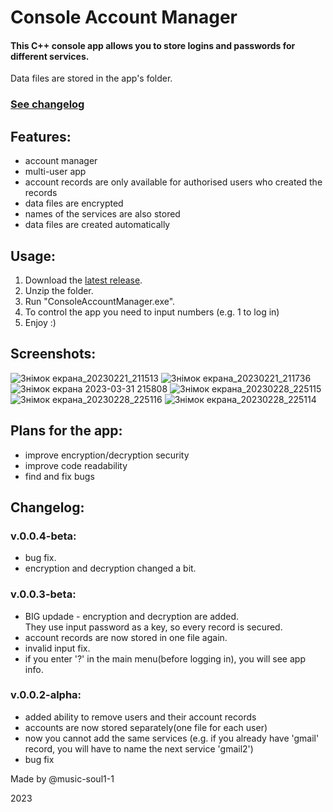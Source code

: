 # Console Account Manager
#### This C++ console app allows you to store logins and passwords for different services.

Data files are stored in the app's folder.

### [See changelog](https://github.com/music-soul1-1/ConsoleAccountManager#changelog)

## Features:
* account manager
* multi-user app
* account records are only available for authorised users who created the records
* data files are encrypted
* names of the services are also stored
* data files are created automatically

## Usage:
1. Download the [latest release](https://github.com/music-soul1-1/ConsoleAccountManager/releases).
2. Unzip the folder.
3. Run "ConsoleAccountManager.exe".
4. To control the app you need to input numbers (e.g. 1 to log in)
5. Enjoy :)

## Screenshots:

![Знімок екрана_20230221_211513](https://user-images.githubusercontent.com/72669184/220441132-52ba0741-9d1d-4333-b4ad-87c95266ddf8.png)
![Знімок екрана_20230221_211736](https://user-images.githubusercontent.com/72669184/220441232-04baa18b-2111-41dd-b0ee-fa802a1a5d04.png)
![Знімок екрана 2023-03-31 215808](https://user-images.githubusercontent.com/72669184/229206636-2bbca4b3-ee2e-49ed-b68f-4a31ddcf703e.png)
![Знімок екрана_20230228_225115](https://user-images.githubusercontent.com/72669184/221977450-6bdfb750-f226-4548-b6e7-d00b3413f7b9.png)
![Знімок екрана_20230228_225116](https://user-images.githubusercontent.com/72669184/221977460-621cf01a-687c-4028-9e69-0b4bfe4d76f6.png)
![Знімок екрана_20230228_225114](https://user-images.githubusercontent.com/72669184/221977212-ff4c1418-bad8-40e4-be0c-6045644f28d3.png)




## Plans for the app:
* improve encryption/decryption security
* improve code readability
* find and fix bugs


## Changelog:

### v.0.0.4-beta:
* bug fix.
* encryption and decryption changed a bit.

### v.0.0.3-beta:
* BIG updade - encryption and decryption are added.  
They use input password as a key, so every record is secured.
* account records are now stored in one file again.
* invalid input fix.
* if you enter '?' in the main menu(before logging in), you will see app info.

### v.0.0.2-alpha:
* added ability to remove users and their account records
* accounts are now stored separately(one file for each user)
* now you cannot add the same services (e.g. if you already have 'gmail' record, you will have to name the next service 'gmail2')
* bug fix


Made by @music-soul1-1

2023
